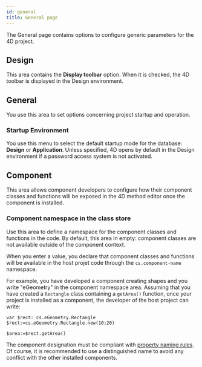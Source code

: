```yaml
---
id: general
title: General page
---
```


The General page contains options to configure generic parameters for the 4D project.

## Design  

This area contains the **Display toolbar** option. When it is checked, the 4D toolbar is displayed in the Design environment. 

## General

You use this area to set options concerning project startup and operation.

### Startup Environment  

You use this menu to select the default startup mode for the database: **Design** or **Application**. Unless specified, 4D opens by default in the Design environment if a password access system is not activated. 

## Component

This area allows component developers to configure how their component classes and functions will be exposed in the 4D method editor once the component is installed.

### Component namespace in the class store

Use this area to define a namespace for the component classes and functions in the code. By default, this area in empty: component classes are not available outside of the component context. 

When you enter a value, you declare that component classes and functions will be available in the host projet code through the `cs.component-name` namespace. 

For example, you have developed a component creating shapes and you write "eGeometry" in the component namespace area. Assuming that you have created a `Rectangle` class containing a `getArea()` function, once your project is installed as a component, the developer of the host project can write:

```
var $rect: cs.eGeometry.Rectangle 
$rect:=cs.eGeometry.Rectangle.new(10;20)

$area:=$rect.getArea()
```

The component designation must be compliant with [property naming rules](Concepts/identifiers.md#object-properties). Of course, it is recommended to use a distinguished name to avoid any conflict with the other installed components. 
